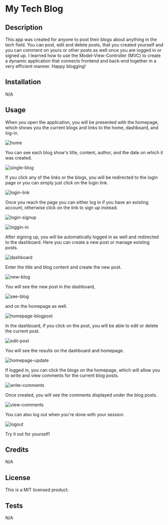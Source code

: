 # My Tech Blog

## Description

This app was created for anyone to post their blogs about anything in the tech field.
You can post, edit and delete posts, that you created yourself and you can comment on yours or other posts as well once you are logged in or signed up.
I learned how to use the Model-View-Controller (MVC) to create a dynamic application that connects frontend and back-end together in a very efficient
manner. 
Happy blogging!

## Installation

N/A

## Usage

When you open the application, you will be presented with the homepage, which shows you the current blogs and links to the home, dashboard, and log-in.

![home](https://github.com/PythonFabi/my-tech-blog/assets/129299589/77747d6b-def7-4795-864e-58ab34637f81)

You can see each blog show's title, content, author, and the date on which it was created. 

![single-blog](https://github.com/PythonFabi/my-tech-blog/assets/129299589/7360eaa3-d48b-48c7-b38a-372d08f6ad68)

If you click any of the links or the blogs, you will be redirected to the login page or you can simply just click on the login link. 

![login-link](https://github.com/PythonFabi/my-tech-blog/assets/129299589/40e3fdc4-e478-42b6-8f29-e8e4282ddcfa)

Once you reach the page you can either log in if you have an existing account, otherwise click on the link to sign up instead.

![login-signup](https://github.com/PythonFabi/my-tech-blog/assets/129299589/1153b31e-4f3e-405d-9f58-3768b6ed334b)

![loggin-in](https://github.com/PythonFabi/my-tech-blog/assets/129299589/d77fa08c-fdcf-4b6f-985f-f3aa1afd779d)

After signing up, you will be automatically logged in as well and redirected to the dashboard.
Here you can create a new post or manage existing posts.

![dashboard](https://github.com/PythonFabi/my-tech-blog/assets/129299589/d8723e7f-cbb0-49ec-bd61-2820c76612e6)

Enter the title and blog content and create the new post.

![new-blog](https://github.com/PythonFabi/my-tech-blog/assets/129299589/24bf0edb-7f4e-49f6-b155-0401e4fefdd9)

You will see the new post in the dashboard,

![see-blog](https://github.com/PythonFabi/my-tech-blog/assets/129299589/59aa0502-fee2-49f3-a708-d465126b0ab3)

and on the homepage as well.

![homepage-blogpost](https://github.com/PythonFabi/my-tech-blog/assets/129299589/a5bea3c7-0db6-49d1-a8ca-3ad1c715e9dc)

In the dashboard, if you click on the post, you will be able to edit or delete the current post.

![edit-post](https://github.com/PythonFabi/my-tech-blog/assets/129299589/25784788-bad7-4293-a7c9-c3e8178a3955)

You will see the results on the dashboard and homepage.

![homepage-update](https://github.com/PythonFabi/my-tech-blog/assets/129299589/799b7ada-a7f2-44cf-acfd-7af67f69b996)

If logged in, you can click the blogs on the homepage, which will allow you to write and view comments for the current blog posts.

![write-comments](https://github.com/PythonFabi/my-tech-blog/assets/129299589/c79ade41-1552-4d34-937c-afdbd5e2ba90)

Once created, you will see the comments displayed under the blog posts.

![view-comments](https://github.com/PythonFabi/my-tech-blog/assets/129299589/ecbae475-a0ba-4a5e-b862-0a36c07d16ca)

You can also log out when you're done with your session.

![logout](https://github.com/PythonFabi/my-tech-blog/assets/129299589/5b7b9064-d402-420c-b276-04a21690be53)

Try it out for yourself!

## Credits

N/A

## License

This is a MIT licensed product.

## Tests

N/A
